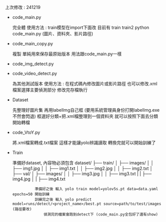 上次修改 : 241219

- code_main.py 

    完全體
        使用方法 : 
            train模型在import下面改 目前有 train train2
            python code_main.py (圖片、資料夾、影片路徑)

- code_main_copy.py

    複製
        單純用來保存最原始版本
            用法跟code_main.py一樣

- code_img_detect.py
- code_video_detect.py

    為其他測試版本
        使用方法 : 
            在程式碼內修改圖片或影片路徑 也可以修改.xml檔案選擇主要偵測部分 修改完存檔執行

- Dataset

    先整理好圖片集
    再用labelImg自己框 (要用系統管理員身份打開labelImg.exe 不然會閃退)
    框選好分類+把.xml檔整理到一個資料夾
    就可以按照下面去分類 開始轉檔

- code_VtoY.py

    將.xml檔案轉成.txt檔案 這樣才能讓yolo辨識讀取
    轉換完就可以開始訓練了

- Train

    準備好dataset, 內容物必須包含
        dataset/
        ├── train/
        │   ├── images/
        │   │   ├── img1.jpg
        │   │   ├── img1.txt
        │   │   ├── img2.jpg
        │   │   ├── img2.txt
        │   
        ├── val/
        │   ├── images/
        │   │   ├── img3.jpg
        │   │   ├── img3.txt
        |   |   ├── img4.jpg
        │   |   ├── img4.txt

                準備好之後 輸入 yolo train model=yolov5s.pt data=data.yaml epochs=50 開始訓練
                訓練完之後 輸入 yolo predict model=runs/detect/<project_name>/best.pt source=path/to/test/images (路徑要改)
                    偵測完的檔案會跑到detect下 (code_main.py全包好了還有show)



